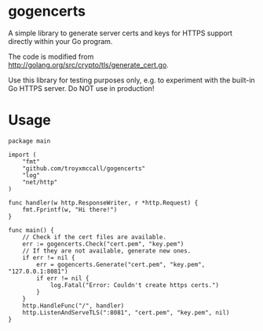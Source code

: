 # gogencerts
A simple library to generate server certs and keys for HTTPS support directly within your Go program.

The code is modified from http://golang.org/src/crypto/tls/generate_cert.go.

Use this library for testing purposes only, e.g. to experiment with the built-in Go HTTPS server. Do NOT use in production!

# Usage


    package main

    import (
        "fmt"
        "github.com/troyxmccall/gogencerts"
        "log"
        "net/http"
    )

    func handler(w http.ResponseWriter, r *http.Request) {
        fmt.Fprintf(w, "Hi there!")
    }

    func main() {
        // Check if the cert files are available.
        err := gogencerts.Check("cert.pem", "key.pem")
        // If they are not available, generate new ones.
        if err != nil {
            err = gogencerts.Generate("cert.pem", "key.pem", "127.0.0.1:8081")
            if err != nil {
                log.Fatal("Error: Couldn't create https certs.")
            }
        }
        http.HandleFunc("/", handler)
        http.ListenAndServeTLS(":8081", "cert.pem", "key.pem", nil)
    }
